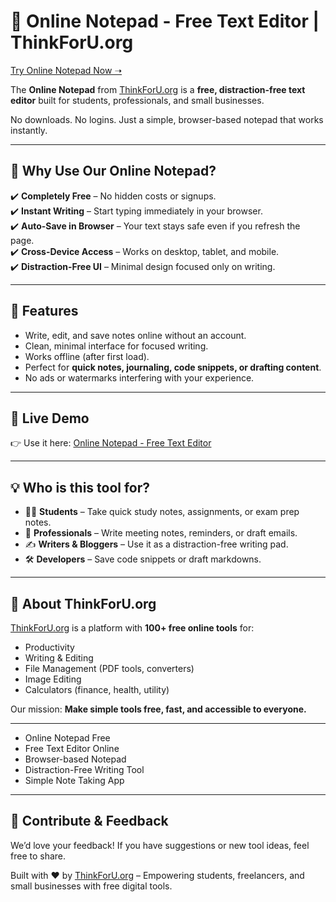 # 📝 Online Notepad - Free Text Editor | ThinkForU.org  

[Try Online Notepad Now ➝](https://www.thinkforu.org/p/online-notepad-free-text-editor.html)  

The **Online Notepad** from [ThinkForU.org](https://www.thinkforu.org) is a **free, distraction-free text editor** built for students, professionals, and small businesses.  

No downloads. No logins. Just a simple, browser-based notepad that works instantly.  

---

## 🚀 Why Use Our Online Notepad?  

✔️ **Completely Free** – No hidden costs or signups.  
✔️ **Instant Writing** – Start typing immediately in your browser.  
✔️ **Auto-Save in Browser** – Your text stays safe even if you refresh the page.  
✔️ **Cross-Device Access** – Works on desktop, tablet, and mobile.  
✔️ **Distraction-Free UI** – Minimal design focused only on writing.  

---

## 🌟 Features  

- Write, edit, and save notes online without an account.  
- Clean, minimal interface for focused writing.  
- Works offline (after first load).  
- Perfect for **quick notes, journaling, code snippets, or drafting content**.  
- No ads or watermarks interfering with your experience.  

---

## 🔗 Live Demo  

👉 Use it here: [Online Notepad - Free Text Editor](https://www.thinkforu.org/p/online-notepad-free-text-editor.html)  

---

## 💡 Who is this tool for?  

- 🧑‍🎓 **Students** – Take quick study notes, assignments, or exam prep notes.  
- 💼 **Professionals** – Write meeting notes, reminders, or draft emails.  
- ✍️ **Writers & Bloggers** – Use it as a distraction-free writing pad.  
- 🛠️ **Developers** – Save code snippets or draft markdowns.  

---

## 📌 About ThinkForU.org  

[ThinkForU.org](https://www.thinkforu.org) is a platform with **100+ free online tools** for:  

- Productivity  
- Writing & Editing  
- File Management (PDF tools, converters)  
- Image Editing  
- Calculators (finance, health, utility)  

Our mission: **Make simple tools free, fast, and accessible to everyone.**  

---



- Online Notepad Free  
- Free Text Editor Online  
- Browser-based Notepad  
- Distraction-Free Writing Tool  
- Simple Note Taking App  

---

## 🙌 Contribute & Feedback  

We’d love your feedback! If you have suggestions or new tool ideas, feel free to share.  

Built with ❤️ by [ThinkForU.org](https://www.thinkforu.org) – Empowering students, freelancers, and small businesses with free digital tools.  
